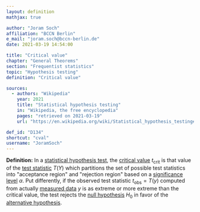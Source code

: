 ```yaml
---
layout: definition
mathjax: true

author: "Joram Soch"
affiliation: "BCCN Berlin"
e_mail: "joram.soch@bccn-berlin.de"
date: 2021-03-19 14:54:00

title: "Critical value"
chapter: "General Theorems"
section: "Frequentist statistics"
topic: "Hypothesis testing"
definition: "Critical value"

sources:
  - authors: "Wikipedia"
    year: 2021
    title: "Statistical hypothesis testing"
    in: "Wikipedia, the free encyclopedia"
    pages: "retrieved on 2021-03-19"
    url: "https://en.wikipedia.org/wiki/Statistical_hypothesis_testing#Definition_of_terms"

def_id: "D134"
shortcut: "cval"
username: "JoramSoch"
---
```



**Definition:** In a [statistical hypothesis test](/D/test), the [critical value](/D/cval) $t_\mathrm{crit}$ is that value of the [test statistic](/D/tstat) $T(Y)$ which partitions the set of possible test statistics into "acceptance region" and "rejection region" based on a [significance level](/D/alpha) $\alpha$. Put differently, if the observed test statistic $t_\mathrm{obs} = T(y)$ computed from actually [measured data](/D/data) $y$ is as extreme or more extreme than the critical value, the test rejects the [null hypothesis](/D/h0) $H_0$ in favor of the [alternative hypothesis](/D/h1).
